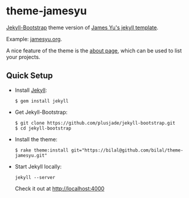 theme-jamesyu
=============

[Jekyll-Bootstrap](http://jekyllbootstrap.com/) theme version of [James Yu's jekyll template](https://github.com/jamesyu/jamesyu_jekyll_template).

Example: [jamesyu.org](http://jamesyu.org).

A nice feature of the theme is the [about page](http://www.jamesyu.org/about/), which can be used to list your projects.

Quick Setup
-----------

* Install [Jekyll](https://github.com/mojombo/jekyll): 

  `$ gem install jekyll`
  
* Get Jekyll-Bootstrap:

  ```
  $ git clone https://github.com/plusjade/jekyll-bootstrap.git 
  $ cd jekyll-bootstrap
  ```
* Install the theme:

  ```
  $ rake theme:install git="https://bilal@github.com/bilal/theme-jamesyu.git"
  ```
* Start Jekyll locally:

  ```
  jekyll --server
  ```
  
  Check it out at [http://localhost:4000](http://localhost:4000)
  
